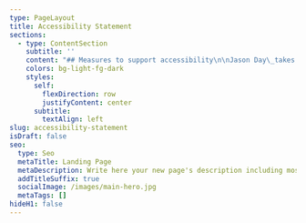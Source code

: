 ```yaml
---
type: PageLayout
title: Accessibility Statement
sections:
  - type: ContentSection
    subtitle: ''
    content: "## Measures to support accessibility\n\nJason Day\_takes the following measures to ensure accessibility of\_Jason Day:\n\n*   Include accessibility as part of our mission statement.\n\n*   Include accessibility throughout our internal policies.\n\n*   Integrate accessibility into our procurement practices.\n\n*   Appoint an accessibility officer and/or ombudsperson.\n\n*   Provide continual accessibility training for our staff.\n\n*   Assign clear accessibility goals and responsibilities.\n\n*   Employ formal accessibility quality assurance methods.\n\n## Conformance status\n\nThe\_[Web Content Accessibility Guidelines (WCAG)](https://www.w3.org/WAI/standards-guidelines/wcag/)\_defines requirements for designers and developers to improve accessibility for people with disabilities. It defines three levels of conformance: Level A, Level AA, and Level AAA.\_Jason Day\_is\_fully conformant\_with\_WCAG 2.1 level AA.\_Fully conformant\_means that\_the content fully conforms to the accessibility standard without any exceptions.\n\n## Feedback\n\nWe welcome your feedback on the accessibility of\_Jason Day. Please let us know if you encounter accessibility barriers on\_Jason Day:\n\n*   E-mail:\_<jasonbyday@outlook.com>\n\n## Technical specifications\n\nAccessibility of\_Jason Day\_relies on the following technologies to work with the particular combination of web browser and any assistive technologies or plugins installed on your computer:\n\n*   HTML\n\n*   WAI-ARIA\n\n*   CSS\n\n*   JavaScript\n\nThese technologies are relied upon for conformance with the accessibility standards used.\n\n## Limitations and alternatives\n\nDespite our best efforts to ensure accessibility of\_Jason Day\_, there may be some limitations. Below is a description of known limitations, and potential solutions. Please contact us if you observe an issue not listed below.\n\nKnown limitations for\_Jason Day:\n\n1.  **Comments from users**: because we cannot ensure the quality of contributions.\n\n## Assessment approach\n\nJason Day\_assessed the accessibility of\_Jason Day\_by the following approaches:\n\n*   Self-evaluation\n\n## Date\n\nThis statement was created on\_5 March 2025\_using the\_[W3C Accessibility Statement Generator Tool](https://www.w3.org/WAI/planning/statements/).\n"
    colors: bg-light-fg-dark
    styles:
      self:
        flexDirection: row
        justifyContent: center
      subtitle:
        textAlign: left
slug: accessibility-statement
isDraft: false
seo:
  type: Seo
  metaTitle: Landing Page
  metaDescription: Write here your new page's description including most relevant keywords.
  addTitleSuffix: true
  socialImage: /images/main-hero.jpg
  metaTags: []
hideH1: false
---
```

